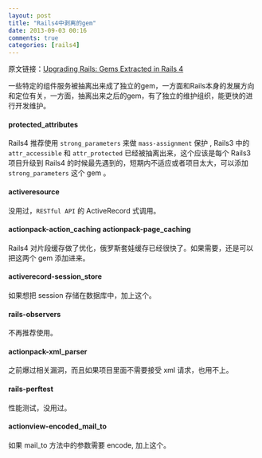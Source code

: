 ```yaml
---
layout: post
title: "Rails4中剥离的gem"
date: 2013-09-03 00:16
comments: true
categories: [rails4]
---
```

原文链接：[Upgrading Rails: Gems Extracted in Rails 4](http://www.andylindeman.com/2013/03/05/gems-extracted-in-rails-4.html "Upgrading Rails: Gems Extracted in Rails 4")

一些特定的组件服务被抽离出来成了独立的gem，一方面和Rails本身的发展方向和定位有关，一方面，抽离出来之后的gem，有了独立的维护组织，能更快的进行开发维护。

#### protected_attributes

Rails4 推荐使用 `strong_parameters` 来做 `mass-assignment` 保护 , Rails3 中的 `attr_accessible` 和 `attr_protected` 已经被抽离出来，这个应该是每个 Rails3 项目升级到 Rails4 的时候最先遇到的，短期内不适应或者项目太大，可以添加 `strong_parameters` 这个 gem 。

#### activeresource

没用过，`RESTful API` 的 ActiveRecord 式调用。

#### actionpack-action_caching actionpack-page_caching

Rails4 对片段缓存做了优化，俄罗斯套娃缓存已经很快了。如果需要，还是可以把这两个 gem 添加进来。

#### activerecord-session_store

如果想把 session 存储在数据库中，加上这个。

#### rails-observers

不再推荐使用。

#### actionpack-xml_parser

之前爆过相关漏洞，而且如果项目里面不需要接受 xml 请求，也用不上。

#### rails-perftest

性能测试，没用过。

#### actionview-encoded_mail_to

如果 mail_to 方法中的参数需要 encode, 加上这个。
